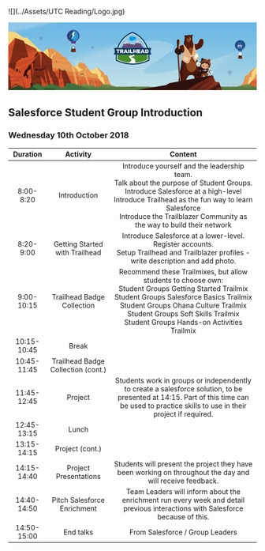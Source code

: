 ![](../Assets/UTC Reading/Logo.jpg)


![Email_Trailhead-Header_Opt-1_650x177px](../Assets/Salesforce/Email_Banners/Email_Trailhead-Header_Opt-1_650x177px.png)

##  Salesforce Student Group Introduction

### Wednesday 10th October 2018

|  Duration   |              Activity              |                           Content                            |
| :---------: | :--------------------------------: | :----------------------------------------------------------: |
| 8:00- 8:20  |            Introduction            | Introduce yourself and the leadership team. <br>Talk about the purpose of Student Groups.<br>Introduce Salesforce at a high-level<br>Introduce Trailhead as the fun way to learn Salesforce <br>Introduce the Trailblazer Community as the way to build their network |
|  8:20-9:00  |   Getting Started with Trailhead   | Introduce Salesforce at a lower-level.<br>Register accounts.<br>Setup Trailhead and Trailblazer profiles - write description and add photo. |
| 9:00-10:15  |     Trailhead Badge Collection     | Recommend these Trailmixes, but allow students to choose own:<br>Student Groups Getting Started Trailmix<br>Student Groups Salesforce Basics Trailmix<br>Student Groups Ohana Culture Trailmix<br>Student Groups Soft Skills Trailmix<br>Student Groups Hands-on Activities Trailmix |
| 10:15-10:45 |               Break                |                                                              |
| 10:45-11:45 | Trailhead Badge Collection (cont.) |                                                              |
| 11:45-12:45 |              Project               | Students work in groups or independently to create a salesforce solution, to be presented at 14:15. Part of this time can be used to practice skills to use in their project if required. |
| 12:45-13:15 |               Lunch                |                                                              |
| 13:15-14:15 |          Project (cont.)           |                                                              |
| 14:15-14:40 |       Project Presentations        | Students will present the project they have been working on throughout the day and will receive feedback. |
| 14:40-14:50 |    Pitch Salesforce Enrichment     | Team Leaders will inform about the enrichment run every week and detail previous interactions with Salesforce because of this. |
| 14:50-15:00 |             End talks              |               From Salesforce / Group Leaders                |